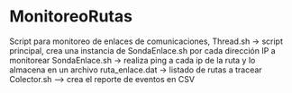 # MonitoreoRutas
Script para monitoreo de enlaces de comunicaciones, 
Thread.sh -> script principal, crea una instancia de SondaEnlace.sh por cada dirección IP a monitorear
SondaEnlace.sh -> realiza ping a cada ip de la ruta y lo almacena en un archivo
ruta_enlace.dat -> listado de rutas a tracear
Colector.sh --> crea el reporte de eventos en CSV
